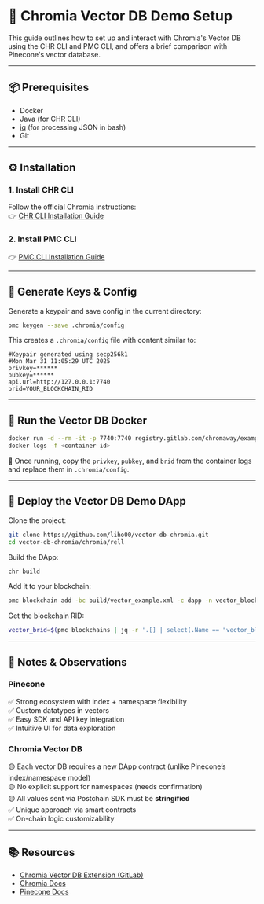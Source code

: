 # 🧠 Chromia Vector DB Demo Setup

This guide outlines how to set up and interact with Chromia's Vector DB using the CHR CLI and PMC CLI, and offers a brief comparison with Pinecone's vector database.

---

## 📦 Prerequisites

- Docker
- Java (for CHR CLI)
- [jq](https://stedolan.github.io/jq/) (for processing JSON in bash)
- Git

---

## ⚙️ Installation

### 1. Install CHR CLI

Follow the official Chromia instructions:  
👉 [CHR CLI Installation Guide](https://docs.chromia.com/intro/getting-started/installation/cli-installation)

### 2. Install PMC CLI

👉 [PMC CLI Installation Guide](https://docs.chromia.com/providers/pmc/pmccli-installation)

---

## 🔑 Generate Keys & Config

Generate a keypair and save config in the current directory:

```bash
pmc keygen --save .chromia/config
```

This creates a `.chromia/config` file with content similar to:

```properties
#Keypair generated using secp256k1
#Mon Mar 31 11:05:29 UTC 2025
privkey=******
pubkey=******
api.url=http://127.0.0.1:7740
brid=YOUR_BLOCKCHAIN_RID
```

---

## 🐳 Run the Vector DB Docker

```bash
docker run -d --rm -it -p 7740:7740 registry.gitlab.com/chromaway/example-projects/directory1-example/managed-single:latest
docker logs -f <container id>
```

📌 Once running, copy the `privkey`, `pubkey`, and `brid` from the container logs and replace them in `.chromia/config`.

---

## 📐 Deploy the Vector DB Demo DApp

Clone the project:

```bash
git clone https://github.com/liho00/vector-db-chromia.git
cd vector-db-chromia/chromia/rell
```

Build the DApp:

```bash
chr build
```

Add it to your blockchain:

```bash
pmc blockchain add -bc build/vector_example.xml -c dapp -n vector_blockchain
```

Get the blockchain RID:

```bash
vector_brid=$(pmc blockchains | jq -r '.[] | select(.Name == "vector_blockchain") | .Rid')
```

---

## 📝 Notes & Observations

### Pinecone

✅ Strong ecosystem with index + namespace flexibility  
✅ Custom datatypes in vectors  
✅ Easy SDK and API key integration  
✅ Intuitive UI for data exploration  

### Chromia Vector DB

🟡 Each vector DB requires a new DApp contract (unlike Pinecone’s index/namespace model)  
🟡 No explicit support for namespaces (needs confirmation)  
🟡 All values sent via Postchain SDK must be **stringified**  
✅ Unique approach via smart contracts  
✅ On-chain logic customizability

---

## 📚 Resources

- [Chromia Vector DB Extension (GitLab)](https://gitlab.com/chromaway/core/vector-db-extension)
- [Chromia Docs](https://docs.chromia.com/)
- [Pinecone Docs](https://docs.pinecone.io/)

